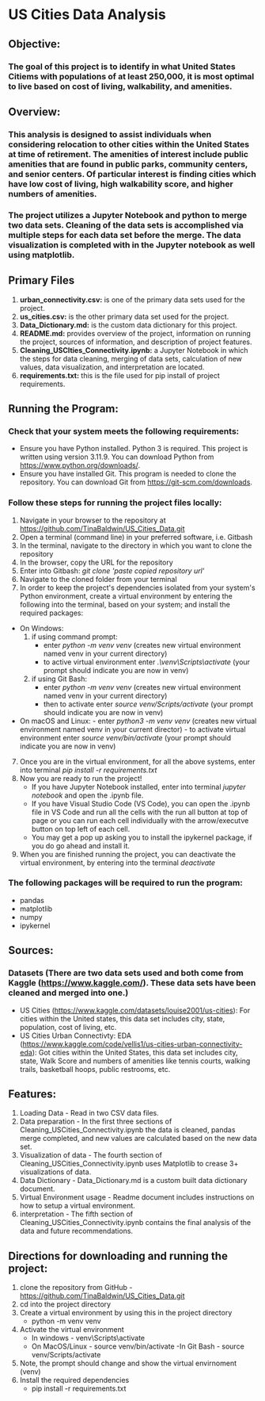 # US Cities Data Analysis 
## Objective: 
### The goal of this project is to identify in what United States Citiems with populations of at least 250,000, it is most optimal to live based on cost of living, walkability, and amenities. 

## Overview:
### This analysis is designed to assist individuals when considering relocation to other cities within the United States at time of retirement. The amenities of interest include public amenities that are found in public parks, community centers, and senior centers. Of particular interest is finding cities which have low cost of living, high walkability score, and higher numbers of amenities. 

### The project utilizes a Jupyter Notebook and python to merge two data sets. Cleaning of the data sets is accomplished via multiple steps for each data set before the merge. The data visualization is completed with in the Jupyter notebook as well using matplotlib. 

## Primary Files
1. **urban_connectivity.csv:** is one of the primary data sets used for the project.
2. **us_cities.csv:** is the other primary data set used for the project. 
3. **Data_Dictionary.md:** is the custom data dictionary for this project. 
4. **README.md:** provides overview of the project, information on running the project, sources of information, and description of project features. 
5. **Cleaning_USCIties_Connectivity.ipynb:** a Jupyter Notebook in which the steps for data cleaning, merging of data sets, calculation of new values, data visualization, and interpretation are located. 
6. **requirements.txt:** this is the file used for pip install of project requirements. 

## Running the Program:
### Check that your system meets the following requirements:
- Ensure you have Python installed. Python 3 is required. This project is written using version 3.11.9. You can download Python from https://www.python.org/downloads/.
- Ensure you have installed Git. This program is needed to clone the repository. You can download Git from https://git-scm.com/downloads.

### Follow these steps for running the project files locally:
1. Navigate in your browser to the repository at https://github.com/TinaBaldwin/US_Cities_Data.git
2. Open a terminal (command line) in your preferred software, i.e. Gitbash
3. In the terminal, navigate to the directory in which you want to clone the repository
4. In the browser, copy the URL for the repository
4. Enter into Gitbash: *git clone 'paste copied repository url'*
5. Navigate to the cloned folder from your terminal
6. In order to keep the project's dependencies isolated from your system's Python environment, create a virtual environment by entering the following into the terminal, based on your system; and install the required packages:
- On Windows: 
    1. if using command prompt:
        - enter *python -m venv venv* (creates new virtual environment named venv in your current directory)
        - to active virtual environment enter *.\venv\Scripts\activate* (your prompt should indicate you are now in venv)
    2. if using Git Bash:
        - enter *python -m venv venv* (creates new virtual environment named venv in your current directory)
        - then to activate enter *source venv/Scripts/activate* (your prompt should indicate you are now in venv)   
- On macOS and Linux: 
        - enter *python3 -m venv venv* (creates new virtual environment named venv in your current director)
        - to activate virtual environment enter *source venv/bin/activate* (your prompt should indicate you are now in venv)      
7. Once you are in the virtual environment, for all the above systems, enter into terminal *pip install -r requirements.txt*
8. Now you are ready to run the project!
    - If you have Jupyter Notebook installed, enter into terminal *jupyter notebook* and open the .ipynb file.
    - If you have Visual Studio Code (VS Code), you can open the .ipynb file in VS Code and run all the cells with the run all button at top of page or you can run each cell individually with the arrow/executve button on top left of each cell. 
    - You may get a pop up asking you to install the ipykernel package, if you do go ahead and install it. 
8. When you are finished running the project, you can deactivate the virtual environment, by entering into the terminal *deactivate*


### The following packages will be required to run the program:
- pandas
- matplotlib
- numpy
- ipykernel

## Sources:
### Datasets (There are two data sets used and both come from Kaggle (https://www.kaggle.com/). These data sets have been cleaned and merged into one.)
-  US Cities (https://www.kaggle.com/datasets/louise2001/us-cities): For cities within the United states, this data set includes city, state, population, cost of living, etc.  
- US Cities Urban Connectivty: EDA (https://www.kaggle.com/code/vellis1/us-cities-urban-connectivity-eda): Got cities within the United States, this data set includes city, state, Walk Score and numbers of amenities like tennis courts, walking trails, basketball hoops, public restrooms, etc.

## Features:
1. Loading Data - Read in two CSV data files.
2. Data preparation - In the first three sections of Cleaning_USCities_Connectivity.ipynb the data is cleaned, pandas merge completed, and new values are calculated based on the new data set.  
3. Visualization of data - The fourth section of Cleaning_USCities_Connectivity.ipynb uses Matplotlib to crease 3+ visualizations of data. 
4. Data Dictionary - Data_Dictionary.md is a custom built data dictionary document. 
5. Virtual Environment usage - Readme document includes instructions on how to setup a virtual environment. 
6. interpretation - The fifth section of Cleaning_USCities_Connectivity.ipynb contains the final analysis of the data and future recommendations.



## Directions for downloading and running the project:
1. clone the repository from GitHub - https://github.com/TinaBaldwin/US_Cities_Data.git
2. cd into the project directory
3. Create a virtual environment by using this in the project directory
   - python -m venv venv
4. Activate the virtual environment 
   - In windows - venv\Scripts\activate
   - On MacOS/Linux - source venv/bin/activate
   -In Git Bash - source venv/Scripts/activate
5. Note, the prompt should change and show the virtual envirnoment (venv)
6. Install the required dependencies
   - pip install -r requirements.txt





